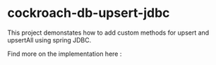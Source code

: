 # cockroach-db-upsert-jdbc
This project demonstates how to add custom methods for upsert and upsertAll using spring JDBC.

Find more on the implementation here : 
